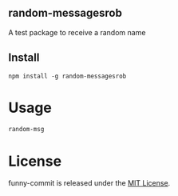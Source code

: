 ## random-messagesrob

A test package to receive a random name

## Install

```npm
npm install -g random-messagesrob
```

# Usage

```bash
random-msg
```
# License
funny-commit is released under the [MIT License](https://opensource.org/licenses/MIT).
